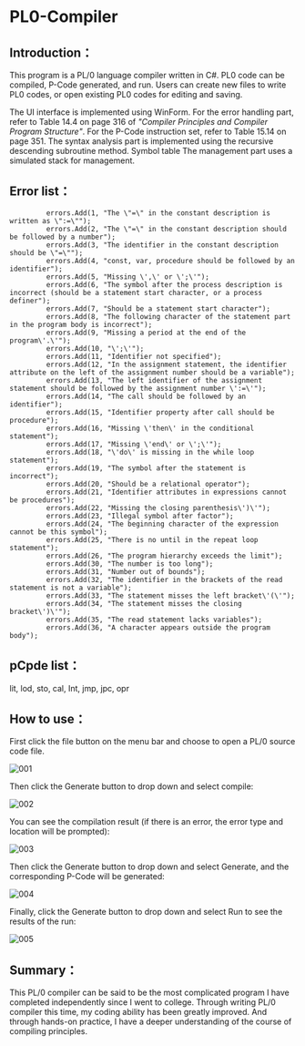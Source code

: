 # PL0-Compiler

## Introduction：

This program is a PL/0 language compiler written in C#. PL0 code can be compiled, P-Code generated, and run. Users can create new files to write PL0 codes, or open existing PL0 codes for editing and saving.

The UI interface is implemented using WinForm. For the error handling part, refer to Table 14.4 on page 316 of *"Compiler Principles and Compiler Program Structure"*. For the P-Code instruction set, refer to Table 15.14 on page 351. The syntax analysis part is implemented using the recursive descending subroutine method. Symbol table The management part uses a simulated stack for management.

## Error list：

             errors.Add(1, "The \"=\" in the constant description is written as \":=\"");
             errors.Add(2, "The \"=\" in the constant description should be followed by a number");
             errors.Add(3, "The identifier in the constant description should be \"=\"");
             errors.Add(4, "const, var, procedure should be followed by an identifier");
             errors.Add(5, "Missing \',\' or \';\'");
             errors.Add(6, "The symbol after the process description is incorrect (should be a statement start character, or a process definer");
             errors.Add(7, "Should be a statement start character");
             errors.Add(8, "The following character of the statement part in the program body is incorrect");
             errors.Add(9, "Missing a period at the end of the program\'.\'");
             errors.Add(10, "\';\'");
             errors.Add(11, "Identifier not specified");
             errors.Add(12, "In the assignment statement, the identifier attribute on the left of the assignment number should be a variable");
             errors.Add(13, "The left identifier of the assignment statement should be followed by the assignment number \':=\'");
             errors.Add(14, "The call should be followed by an identifier");
             errors.Add(15, "Identifier property after call should be procedure");
             errors.Add(16, "Missing \'then\' in the conditional statement");
             errors.Add(17, "Missing \'end\' or \';\'");
             errors.Add(18, "\'do\' is missing in the while loop statement");
             errors.Add(19, "The symbol after the statement is incorrect");
             errors.Add(20, "Should be a relational operator");
             errors.Add(21, "Identifier attributes in expressions cannot be procedures");
             errors.Add(22, "Missing the closing parenthesis\')\'");
             errors.Add(23, "Illegal symbol after factor");
             errors.Add(24, "The beginning character of the expression cannot be this symbol");
             errors.Add(25, "There is no until in the repeat loop statement");
             errors.Add(26, "The program hierarchy exceeds the limit");
             errors.Add(30, "The number is too long");
             errors.Add(31, "Number out of bounds");
             errors.Add(32, "The identifier in the brackets of the read statement is not a variable");
             errors.Add(33, "The statement misses the left bracket\'(\'");
             errors.Add(34, "The statement misses the closing bracket\')\'");
             errors.Add(35, "The read statement lacks variables");
             errors.Add(36, "A character appears outside the program body");

## pCpde list：

 lit, lod, sto, cal, Int, jmp, jpc, opr

## How to use：

First click the file button on the menu bar and choose to open a PL/0 source code file.

![001](/image001.png)

Then click the Generate button to drop down and select compile:

![002](/image002.png)

You can see the compilation result (if there is an error, the error type and location will be prompted):

![003](/image003.png)

Then click the Generate button to drop down and select Generate, and the corresponding P-Code will be generated:

![004](/image004.png)

Finally, click the Generate button to drop down and select Run to see the results of the run:

![005](/image005.png)

## Summary：

This PL/0 compiler can be said to be the most complicated program I have completed independently since I went to college. Through writing PL/0 compiler this time, my coding ability has been greatly improved. And through hands-on practice, I have a deeper understanding of the course of compiling principles.

